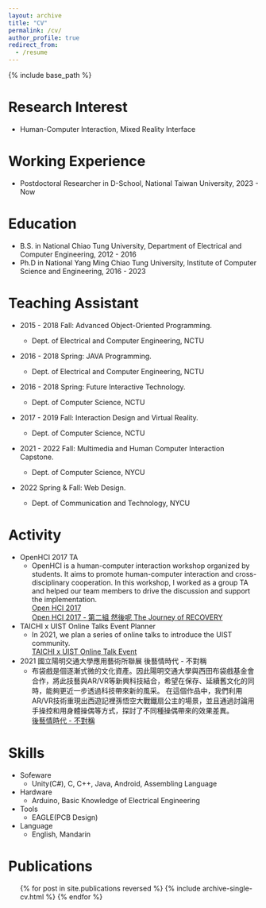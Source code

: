 ```yaml
---
layout: archive
title: "CV"
permalink: /cv/
author_profile: true
redirect_from:
  - /resume
---
```


{% include base_path %}

Research Interest
======
* Human-Computer Interaction, Mixed Reality Interface

Working Experience
======
* Postdoctoral Researcher in D-School, National Taiwan University, 2023 - Now

Education
======
* B.S. in National Chiao Tung University, Department of Electrical and Computer Engineering, 2012 - 2016
* Ph.D in National Yang Ming Chiao Tung University, Institute of Computer Science and Engineering, 2016 - 2023

Teaching Assistant
======
* 2015 - 2018 Fall: Advanced Object-Oriented Programming.
  * Dept. of Electrical and Computer Engineering, NCTU

* 2016 - 2018 Spring: JAVA Programming.
  * Dept. of Electrical and Computer Engineering, NCTU

* 2016 - 2018 Spring: Future Interactive Technology.
  * Dept. of Computer Science, NCTU

* 2017 - 2019 Fall: Interaction Design and Virtual Reality.
  * Dept. of Computer Science, NCTU

* 2021 - 2022 Fall: Multimedia and Human Computer Interaction Capstone.
  * Dept. of Computer Science, NYCU

* 2022 Spring & Fall: Web Design.
  * Dept. of Communication and Technology, NYCU

Activity
======
* OpenHCI 2017 TA
  * OpenHCI is a human-computer interaction workshop organized by students. It aims to promote human-computer interaction and cross-disciplinary cooperation. In this workshop, I worked as a group TA and helped our team members to drive the discussion and support the implementation.  
    [Open HCI 2017](https://www.2017.openhci.com/)  
    [Open HCI 2017 - 第二組 然後呢 The Journey of RECOVERY](https://www.youtube.com/watch?v=RvzCkgojwxI)
* TAICHI x UIST Online Talks Event Planner
  * In 2021, we plan a series of online talks to introduce the UIST community.  
    [TAICHI x UIST Online Talk Event](https://taiwanchi.org/2021/09/08/taichi-x-uist-%e7%b7%9a%e4%b8%8a%e6%9c%83%e5%ae%a2%e5%ae%a4-%e7%ac%ac%e4%b8%80%e5%bd%88/)
* 2021 國立陽明交通大學應用藝術所聯展 後藝情時代 - 不對稱
  * 布袋戲是個逐漸式微的文化資產。因此陽明交通大學與西田布袋戲基金會合作，將此技藝與AR/VR等新興科技結合，希望在保存、延續舊文化的同時，能夠更近一步透過科技帶來新的風采。  在這個作品中，我們利用AR/VR技術重現出西遊記裡孫悟空大戰鐵扇公主的場景，並且通過討論用手操控和用身體操偶等方式，探討了不同種操偶帶來的效果差異。  
    [後藝情時代 - 不對稱](https://iaadesign.web.nycu.edu.tw/2021/09/02/%e4%b8%8d%e5%b0%8d%e7%a8%b1/)
  
Skills
======
* Sofeware
  * Unity(C#), C, C++, Java, Android, Assembling Language
* Hardware
  * Arduino, Basic Knowledge of Electrical Engineering
* Tools
  * EAGLE(PCB Design)
* Language
  * English, Mandarin


Publications
======
  <ul>{% for post in site.publications reversed %}
    {% include archive-single-cv.html %}
  {% endfor %}</ul>
  
